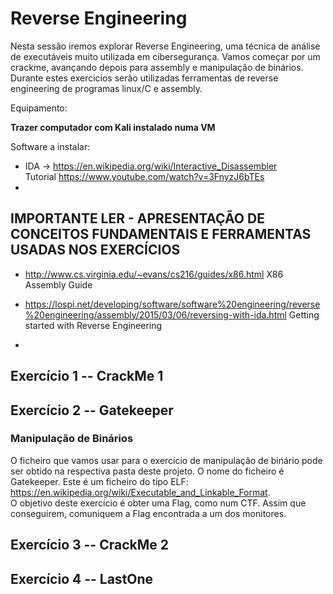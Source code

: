 # Reverse Engineering 
Nesta sessão iremos explorar Reverse Engineering, uma técnica de análise de executáveis muito utilizada em cibersegurança. Vamos começar por um crackme, avançando depois para assembly e manipulação de binários. Durante estes exercicios serão utilizadas ferramentas de reverse engineering de programas linux/C e assembly.

Equipamento:  

**Trazer computador com Kali instalado numa VM**

Software a instalar:
- IDA -> https://en.wikipedia.org/wiki/Interactive_Disassembler <br/> Tutorial https://www.youtube.com/watch?v=3FnyzJ6bTEs
-



## IMPORTANTE LER - APRESENTAÇÃO DE CONCEITOS FUNDAMENTAIS E FERRAMENTAS USADAS NOS EXERCÍCIOS

- http://www.cs.virginia.edu/~evans/cs216/guides/x86.html   X86 Assembly Guide

- https://lospi.net/developing/software/software%20engineering/reverse%20engineering/assembly/2015/03/06/reversing-with-ida.html Getting started with Reverse Engineering 

-  







## Exercício 1 -- CrackMe 1

## Exercício 2 -- Gatekeeper

### Manipulação de Binários

O ficheiro que vamos usar para o exercício de manipulação de binário pode ser obtido na respectiva pasta deste projeto.
O nome do ficheiro é Gatekeeper. Este é um ficheiro do tipo ELF: https://en.wikipedia.org/wiki/Executable_and_Linkable_Format.
<br/> O objetivo deste exercício é obter uma Flag, como num CTF. Assim que conseguirem, comuniquem a Flag encontrada a um dos monitores. 

## Exercício 3 -- CrackMe 2

## Exercício 4 -- LastOne







